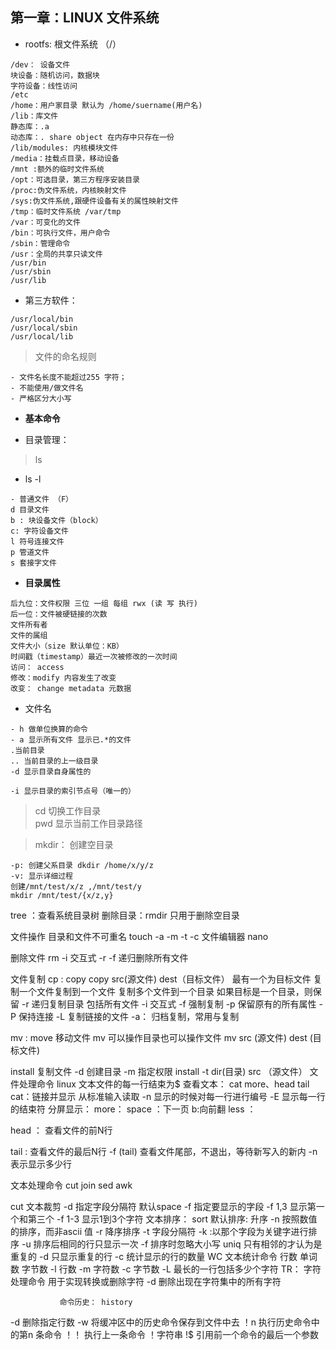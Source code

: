 ## 第一章：LINUX 文件系统

* rootfs: 根文件系统 （/）
```/boot 系统启动的相关文件， 如 内核 initrd 以及 grub（bootloader）
/dev： 设备文件
块设备：随机访问，数据块
字符设备：线性访问
/etc
/home：用户家目录 默认为 /home/suername(用户名)
/lib：库文件
静态库：.a
动态库：. share object 在内存中只存在一份
/lib/modules: 内核模块文件
/media：挂载点目录，移动设备
/mnt :额外的临时文件系统
/opt：可选目录，第三方程序安装目录
/proc:伪文件系统，内核映射文件
/sys:伪文件系统,跟硬件设备有关的属性映射文件
/tmp：临时文件系统 /var/tmp
/var：可变化的文件
/bin：可执行文件，用户命令
/sbin：管理命令
/usr：全局的共享只读文件
/usr/bin
/usr/sbin
/usr/lib
```
* 第三方软件：
```/usr/local:
/usr/local/bin
/usr/local/sbin
/usr/local/lib
```
> 文件的命名规则
```
- 文件名长度不能超过255 字符；
- 不能使用/做文件名
- 严格区分大小写
```
* **基本命令**

        
- 目录管理：
> ls
    
- ls -l
```
- 普通文件 （F）
d 目录文件
b : 块设备文件（block）
c: 字符设备文件
l 符号连接文件
p 管道文件
s 套接字文件
```
*  **目录属性**
```
后九位：文件权限 三位 一组 每组 rwx (读 写 执行)
后一位：文件被硬链接的次数
文件所有者
文件的属组
文件大小（size 默认单位：KB）
时间戳（timestamp）最近一次被修改的一次时间
访问： access
修改：modify 内容发生了改变
改变： change metadata 元数据
```
* 文件名
```
- h 做单位换算的命令
- a 显示所有文件 显示已.*的文件
.当前目录
.. 当前目录的上一级目录
-d 显示目录自身属性的

-i 显示目录的索引节点号（唯一的）
```

> cd
    切换工作目录\
> pwd
    显示当前工作目录路径 

>mkdir： 创建空目录
```
-p: 创建父系目录 dkdir /home/x/y/z
-v: 显示详细过程
创建/mnt/test/x/z ,/mnt/test/y
mkdir /mnt/test/{x/z,y}
```
tree ：查看系统目录树
删除目录：rmdir 只用于删除空目录


文件操作 目录和文件不可重名
touch
-a
-m
-t
-c
文件编辑器 nano

删除文件
rm
-i 交互式
-r
-f 递归删除所有文件

文件复制
cp : copy
copy src(源文件) dest（目标文件） 最有一个为目标文件
复制一个文件复制到一个文件
复制多个文件到一个目录 如果目标是一个目录，则保留
-r 递归复制目录 包括所有文件
-i 交互式
-f 强制复制
-p 保留原有的所有属性
-P 保持连接
-L 复制链接的文件
-a： 归档复制，常用与复制

mv : move
移动文件 mv 可以操作目录也可以操作文件
mv src (源文件) dest (目标文件)

install 复制文件
-d 创建目录
-m 指定权限
install -t dir(目录) src （源文件）
文件处理命令 linux 文本文件的每一行结束为$
查看文本： cat more、head tail
cat：链接并显示 从标准输入读取
-n 显示的时候对每一行进行编号
-E 显示每一行的结束符
分屏显示：
more：
    space ：下一页
    b:向前翻
less ：

head ： 查看文件的前N行

tail : 查看文件的最后N行
        -f (tail) 查看文件尾部，不退出，等待新写入的新内
        -n 表示显示多少行

文本处理命令
    cut join sed awk

cut 文本裁剪
-d 指定字段分隔符 默认space
-f 指定要显示的字段
-f 1,3 显示第一个和第三个
-f 1-3 显示1到3个字符
文本排序： sort 默认排序: 升序
-n 按照数值的排序，而非ascii 值
-r 降序排序
-t 字段分隔符
-k :以那个字段为关键字进行排序
-u 排序后相同的行只显示一次
-f 排序时忽略大小写
uniq 只有相邻的才认为是重复的
-d 只显示重复的行
-c 统计显示的行的数量
WC 文本统计命令 行数 单词数 字节数
-l 行数
-m 字符数
-c 字节数
-L 最长的一行包括多少个字符
TR： 字符处理命令 用于实现转换或删除字符
            -d 删除出现在字符集中的所有字符


               命令历史： history

-d 删除指定行数
-w 将缓冲区中的历史命令保存到文件中去
！n 执行历史命令中的第n 条命令
！！ 执行上一条命令
！字符串
!$ 引用前一个命令的最后一个参数
